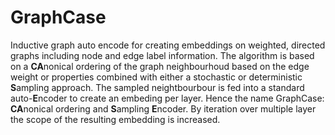 # GraphCase
Inductive graph auto encode for creating embeddings on weighted, directed graphs including node and edge label information. The algorithm is based on a **CA**nonical ordering of the graph neighbourhoud based on the edge weight or properties combined with either a stochastic or deterministic **S**ampling approach. The sampled neightbourbour is fed into a standard auto-**E**ncoder to create an embeding per layer. Hence the name GraphCase: **CA**nonical ordering and **S**ampling **E**ncoder.  By iteration over multiple layer the scope of the resulting embedding is increased. 
